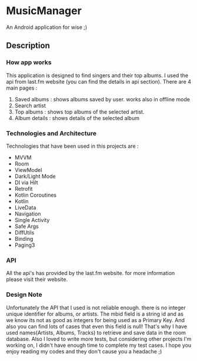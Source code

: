 # MusicManager
An Android application for wise ;)

## Description

### How app works

This application is designed to find singers and their top albums. I used the api from last.fm website (you can find the details in api section). There are 4 main pages :

1.  Saved albums : shows albums saved by user. works also in offline mode
2.  Search artist
3.  Top albums : shows top albums of the selected artist.
4.  Album details : shows details of the selected album

### Technologies and Architecture

Technologies that have been used in this projects are :

*   MVVM
*   Room
*   ViewModel
*   Dark/Light Mode
*   DI via Hilt
*   Retrofit
*   Kotlin Coroutines
*   Kotlin
*   LiveData
*   Navigation
*   Single Activity
*   Safe Args
*   DiffUtils
*   Binding
*   Paging3

### API

All the api's has provided by the last.fm website. for more information please visit their website.

### Design Note
Unfortunately the API that I used is not reliable enough. there is no integer unique identifier for albums,
or artists. The mbid field is a string id and as we know its not as good as integers for being used as a Primary Key.
And also you can find lots of cases that even this field is null!
That's why I have used names(Artists, Albums, Tracks) to retrieve and save data in the room database.
Also I loved to write more tests, but considering other projects I'm working on,
I didn't have enough time to complete my test cases.
I hope you enjoy reading my codes and they don't cause you a headache ;)
